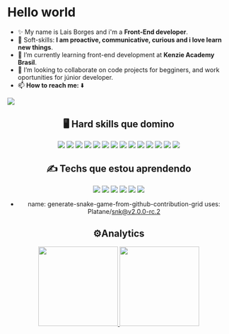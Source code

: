 <h1>Hello world</h1>
  
- ✨ My name is Lais Borges and i'm a <strong>Front-End developer</strong>.
- 🎯 Soft-skills: <strong>I am proactive, communicative, curious and i love learn new things</strong>.
- 🌱 I’m currently learning front-end development at <strong>Kenzie Academy Brasil</strong>.
- 💞️ I’m looking to collaborate on code projects for begginers, and work oportunities for júnior developer.
- 📫 <strong>How to reach me: </strong> ⬇️

<div> 
  <a href="https://www.linkedin.com/in/la%C3%ADs-borges-da-silva-1353a8197/" target="_blank">
    <img src="https://img.shields.io/badge/-LinkedIn-%230077B5?style=for-the-badge&logo=linkedin&logoColor=white" target="_blank">
  </a> 
 
</div>
 
<div align="center">
  <h2> 🖥️ Hard skills que domino</h2>
	
  <img src="https://img.shields.io/badge/-html-E34F26?logo=html5&logoColor=white&style=for-the-badge" />
  <img src="https://img.shields.io/badge/-css-1572B6?logo=css3&logoColor=white&style=for-the-badge" />
  <img src="https://img.shields.io/badge/-javascript-F7DF1E?logo=javascript&logoColor=white&style=for-the-badge" />
  <img src="https://img.shields.io/badge/-reactjs-61DAFB?logo=react&logoColor=white&style=for-the-badge" />
  <img src="https://img.shields.io/badge/-styled components-DB7093?logo=styled-components&logoColor=white&style=for-the-badge" />
  <img src="https://img.shields.io/badge/-vercel-000000?logo=vercel&logoColor=white&style=for-the-badge" />
  <img src="https://img.shields.io/badge/-trello-0052CC?logo=trello&logoColor=white&style=for-the-badge" />
  <img src="https://img.shields.io/badge/-yarn-2C8EBB?logo=yarn&logoColor=white&style=for-the-badge" />
  <img src="https://img.shields.io/badge/-vscode-007ACC?logo=Visual Studio Code&logoColor=white&style=for-the-badge" />
  <img src="https://img.shields.io/badge/-insomnia-4000BF?logo=insomnia&logoColor=white&style=for-the-badge" />
  <img src="https://img.shields.io/badge/TypeScript-007ACC?style=for-the-badge&logo=typescript&logoColor=white"/>
  <img src="https://img.shields.io/badge/Redux-593D88?style=for-the-badge&logo=redux&logoColor=white"/>
  <img src="https://img.shields.io/badge/Material--UI-0081CB?style=for-the-badge&logo=material-ui&logoColor=white"/>
  <img src="https://img.shields.io/badge/Heroku-430098?style=for-the-badge&logo=heroku&logoColor=white"/>

  <h2> ✍️ Techs que estou aprendendo </h2>
	
  <img src="https://img.shields.io/badge/PostgreSQL-316192?style=for-the-badge&logo=postgresql&logoColor=white" />
  <img src="https://img.shields.io/badge/Python-3776AB?style=for-the-badge&logo=python&logoColor=white" />
  <img src="https://img.shields.io/badge/Node.js-43853D?style=for-the-badge&logo=node.js&logoColor=white" />
  <img src="https://img.shields.io/badge/Express.js-404D59?style=for-the-badge"/>
  <img src="https://img.shields.io/badge/Django-092E20?style=for-the-badge&logo=django&logoColor=white"/>
  <img src="https://img.shields.io/badge/Amazon_AWS-232F3E?style=for-the-badge&logo=amazon-aws&logoColor=white"/>

- name: generate-snake-game-from-github-contribution-grid
  uses: Platane/snk@v2.0.0-rc.2

 <div align="center">
  <h2> ⚙️Analytics </h2>

  <a href="https://github.com/LaisBS">
    <img height="180em" src="https://github-readme-stats.vercel.app/api?username=LaisBS&theme=radical&show_icons=true&bg_color=000&text_color=fff&icon_color=03a1fc&title_color=03a1fc&include_all_commits=true&count_private=true"/>
    <img height="180em" src="https://github-readme-stats.vercel.app/api/top-langs/?username=LaisBS&theme=radical&layout=compact&langs_count=7&bg_color=000&text_color=fff&icon_color=03a1fc&title_color=03a1fc"/>
  </a>
</div>
